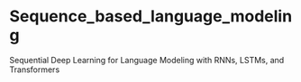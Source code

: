 # Sequence_based_language_modeling
Sequential Deep Learning for Language Modeling with RNNs, LSTMs, and Transformers
